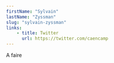 ```yaml
---
firstName: "Sylvain"
lastName: "Zyssman"
slug: "sylvain-zyssman"
links:
    - title: Twitter
      url: https://twitter.com/caencamp
---
```


A faire
